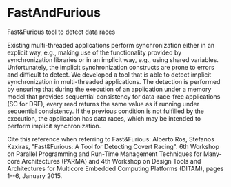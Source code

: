 # FastAndFurious
Fast&amp;Furious tool to detect data races

Existing multi-threaded applications perform synchronization either in an explicit way, e.g., making use of the functionality provided by synchronization libraries or in an implicit way, e.g., using shared variables. Unfortunately, the implicit synchronization constructs are prone to errors and difficult to detect. We developed a tool that is able to detect implicit synchronization in multi-threaded applications. The detection is performed by ensuring that during the execution of an application under a memory model that provides sequential consistency for data-race-free applications (SC for DRF), every read returns the same value as if running under sequential consistency. If the previous condition is not fulfilled by the execution, the application has data races, which may be intended to perform implicit synchronization.

Cite this reference when referring to Fast&Furious: Alberto Ros, Stefanos Kaxiras, "Fast&Furious: A Tool for Detecting Covert Racing". 6th Workshop on Parallel Programming and Run-Time Management Techniques for Many-core Architectures (PARMA) and 4th Workshop on Design Tools and Architectures for Multicore Embedded Computing Platforms (DITAM), pages 1--6, January 2015.
